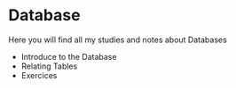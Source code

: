 # Database
Here you will find all my studies and notes about Databases
- Introduce to the Database
- Relating Tables
- Exercices

